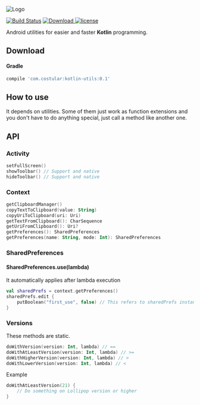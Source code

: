 ![Logo](https://www.2basetechnologies.com/wp-content/uploads/2019/06/How-Kotlin-Became-Google%E2%80%99s-Beloved-Programming-Language-banner.jpg)

[![Build Status](https://travis-ci.org/costular/kotlin-android-utils.svg?branch=master)](https://travis-ci.org/costular/kotlin-android-utils)
[ ![Download](https://api.bintray.com/packages/costular/maven/kotlin-android-utils/images/download.svg) ](https://bintray.com/costular/maven/kotlin-android-utils/_latestVersion)
[![license](https://camo.githubusercontent.com/8f54547853cfad57acfc8e06e6008cc296cda34d/68747470733a2f2f696d672e736869656c64732e696f2f62616467652f6c6963656e73652d417061636865253230322d626c75652e737667)](https://github.com/costular/android-kotlin-utils/blob/master/LICENSE)

Android utilities for easier and faster **Kotlin** programming.

## Download

#### Gradle
``` groovy
compile 'com.costular:kotlin-utils:0.1'
```

## How to use

It depends on utilities. Some of them just work as function extensions and you don't have to do anything special, just call a method like another one.

## API 

### Activity

``` kotlin
setFullScreen()
showToolbar() // Support and native
hideToolbar() // Support and native
```

### Context

``` kotlin
getClipboardManager()
copyTextToClipboard(value: String)
copyUriToClipboard(uri: Uri)
getTextFromClipboard(): CharSequence
getUriFromClipboard(): Uri?
getPreferences(): SharedPreferences
getPreferences(name: String, mode: Int): SharedPreferences
```

### SharedPreferences

#### SharedPreferences.use(lambda)
It automatically applies after lambda execution
``` kotlin
val sharedPrefs = context.getPreferences()
sharedPrefs.edit {
    putBoolean("first_use", false) // This refers to sharedPrefs instance
}
```

### Versions

These methods are static.

``` kotlin 
doWithVersion(version: Int, lambda) // ==
doWithAtLeastVersion(version: Int, lambda) // >=
doWithHigherVersion(version: Int, lambda) // >
doWithLowerVersion(version: Int, lambda) // <
```

Example

``` kotlin
doWithAtLeastVersion(21) {
    // Do something on Lollipop version or higher
}
```
